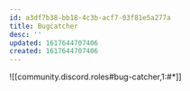 ```yaml
---
id: a3df7b38-bb18-4c3b-acf7-03f81e5a277a
title: Bugcatcher
desc: ''
updated: 1617644707406
created: 1617644707406
---
```


![[community.discord.roles#bug-catcher,1:#*]]
